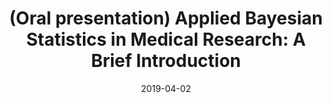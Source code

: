 ---
abstract:
address:
  city: Hanoi
  country: Vietnam
  postcode: "100000"
  region: 
  street: 
all_day: false
authors: 
  - admin
date: "2019-04-02"
date_end: "2019-04-07"
event: International Conference on Applied Probability and Statistics (CAPS 2019)
event_url: https://caps2019.viasm.edu.vn/
featured: false
image:
  caption: ''
  focal_point: Right
links:
- icon:
  icon_pack:
  name:
  url: https://caps2019.viasm.edu.vn/
location: Vietnam Institute for Advanced Study in Mathematics
projects:
- 
publishDate: "2019-04-02"
slides:
summary: 
tags: [Oral presentation]
title: "(Oral presentation) Applied Bayesian Statistics in Medical Research: A Brief Introduction"
url_code: ""
url_pdf: ""
url_slides: ""
url_video: ""
---